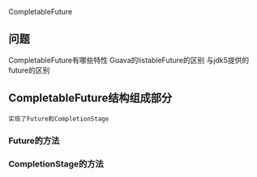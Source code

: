  CompletableFuture

## 问题
   CompletableFuture有哪些特性
   Guava的listableFuture的区别
   与jdk5提供的future的区别

## CompletableFuture结构组成部分
    实现了Future和CompletionStage

  ### Future的方法
  ### CompletionStage的方法
